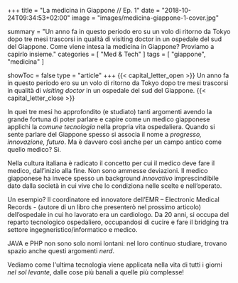 +++
title = "La medicina in Giappone // Ep. 1"
date = "2018-10-24T09:34:53+02:00"
image = "images/medicina-giappone-1-cover.jpg"

summary = "Un anno fa in questo periodo ero su un volo di ritorno da Tokyo dopo tre mesi trascorsi in qualità di visiting doctor in un ospedale del sud del Giappone. Come viene intesa la medicina in Giappone? Proviamo a capirlo insieme."
categories = [ "Med & Tech" ]
tags = [ "giappone", "medicina" ]

showToc = false
type = "article"
+++
{{< capital_letter_open >}}
Un anno fa in questo periodo ero su un volo di ritorno da Tokyo dopo tre mesi trascorsi in qualità di _visiting doctor_ in un ospedale del sud del Giappone.
{{< capital_letter_close >}}

In quei tre mesi ho approfondito (e studiato) tanti argomenti avendo la grande fortuna di poter parlare e capire come un medico giapponese
applichi la _comune tecnologia_ nella propria vita ospedaliera. Quando si sente parlare del Giappone spesso si associa il nome a _progresso,
innovazione, futuro_.
Ma è davvero così anche per un campo antico come quello medico? Si.

Nella cultura italiana è radicato il concetto per cui il medico deve fare il medico, dall’inizio alla fine. Non sono ammesse deviazioni.
Il medico giapponese ha invece spesso un background _innovativo_ imprescindibile
dato dalla società in cui vive che lo condiziona nelle scelte e nell’operato.

Un esempio? Il coordinatore ed innovatore dell’EMR – Electronic Medical Records - (autore di un libro che presenterò nel prossimo articolo) dell’ospedale in cui ho lavorato era un cardiologo.
Da 20 anni, si occupa del reparto tecnologico ospedaliero, occupandosi di cucire e fare il bridging tra settore ingegneristico/informatico e medico.

JAVA e PHP non sono solo nomi lontani: nel loro continuo studiare, trovano spazio anche questi argomenti _nerd_.

Vediamo come l'ultima tecnologia viene applicata nella vita di tutti i giorni _nel sol levante_, dalle cose più banali a quelle più complesse!